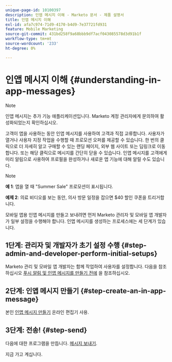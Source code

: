 ```yaml
---
unique-page-id: 10100397
description: 인앱 메시지 이해 - Marketo 문서 - 제품 설명서
title: 인앱 메시지 이해
exl-id: afa7c974-71d9-4170-b4d9-7e37721fd931
feature: Mobile Marketing
source-git-commit: 431bd258f9a68bbb9df7acf043085578d3d91b1f
workflow-type: tm+mt
source-wordcount: '233'
ht-degree: 0%

---
```


# 인앱 메시지 이해 {#understanding-in-app-messages}

>[!NOTE]
>
>인앱 메시지는 추가 기능 애플리케이션입니다. Marketo 계정 관리자에게 문의하여 활성화되었는지 확인하십시오.

고객이 앱을 사용하는 동안 인앱 메시지를 사용하여 고객과 직접 교류합니다. 사용자가 열거나 사용자 지정 작업을 수행할 때 프로모션 오퍼를 제공할 수 있습니다. 한 번의 클릭으로 더 자세히 알고 구매할 수 있는 랜딩 페이지, 외부 웹 사이트 또는 딥링크로 이동합니다. 또는 해당 클릭으로 메시지를 간단히 닫을 수 있습니다.  인앱 메시지를 고객에게 미리 알림으로 사용하여 프로필을 완성하거나 새로운 앱 기능에 대해 알릴 수도 있습니다.

>[!NOTE]
>
>**예 1**: 앱을 열 때 &quot;Summer Sale&quot; 프로모션이 표시됩니다.
>
>**예제 2**: 의료 비디오를 보는 동안, 의사 방문 일정을 잡으면 $40 할인 쿠폰을 트리거합니다.

모바일 앱용 인앱 메시지를 만들고 보내려면 먼저 Marketo 관리자 및 모바일 앱 개발자가 일부 설정을 수행해야 합니다.  인앱 메시지를 생성하는 프로세스에는 세 단계가 있습니다.

## 1단계: 관리자 및 개발자가 초기 설정 수행 {#step-admin-and-developer-perform-initial-setups}

Marketo 관리 및 모바일 앱 개발자는 함께 작업하여 사용자를 설정합니다. 다음을 참조하십시오 [푸시 알림 및 인앱 메시지를 만들기 전에](/help/marketo/product-docs/mobile-marketing/admin/before-you-create-push-notifications-and-in-app-messages.md) 을 참조하십시오.

## 2단계: 인앱 메시지 만들기 {#step-create-an-in-app-message}

본인 [인앱 메시지 만들기](/help/marketo/product-docs/mobile-marketing/in-app-messages/creating-in-app-messages/create-an-in-app-message.md) 온라인 편집기 사용.

## 3단계: 전송! {#step-send}

다음에 대한 프로그램을 만듭니다. [메시지 보내기](/help/marketo/product-docs/mobile-marketing/in-app-messages/sending-your-in-app-message/send-your-in-app-message.md).

지금 가고 계십니다.
